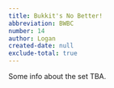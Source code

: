 ```yaml
---
title: Bukkit's No Better!
abbreviation: BWBC
number: 14
author: Logan
created-date: null
exclude-total: true
---
```

Some info about the set TBA.
